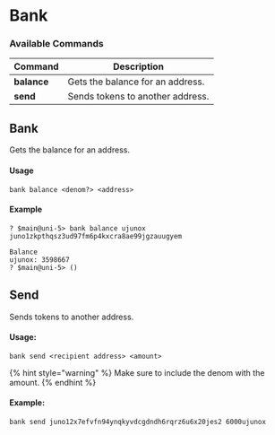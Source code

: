 # Bank

### Available Commands

| Command     | Description                      |
| ----------- | -------------------------------- |
| **balance** | Gets the balance for an address. |
| **send**    | Sends tokens to another address. |

## Bank

Gets the balance for an address.

#### Usage

```
bank balance <denom?> <address>
```

#### Example

```
? $main@uni-5> bank balance ujunox juno1zkpthqsz3ud97fm6p4kxcra8ae99jgzauugyem

Balance
ujunox: 3598667
? $main@uni-5> () 
```

## Send

Sends tokens to another address.

#### Usage:

```
bank send <recipient address> <amount>
```

{% hint style="warning" %}
Make sure to include the denom with the amount.&#x20;
{% endhint %}

#### **Example:**

```
bank send juno12x7efvfn94ynqkyvdcgdndh6rqrz6u6x20jes2 6000ujunox
```
